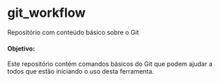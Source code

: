 # git_workflow
Repositório com conteúdo básico sobre o Git

#### Objetivo:
Este repositório contém comandos básicos do Git que podem ajudar a todos que estão iniciando o uso desta ferramenta.

